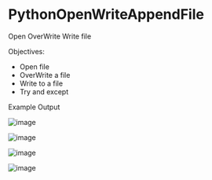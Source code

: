 # PythonOpenWriteAppendFile
Open OverWrite Write file


Objectives:
- Open file
- OverWrite a file
- Write to a file
- Try and except

Example Output

![image](https://user-images.githubusercontent.com/97081479/179442269-84dcebac-6538-4c67-98cb-74f7c558a691.png)

![image](https://user-images.githubusercontent.com/97081479/179442320-d74a4671-aba0-4a3e-9e41-449bc61c7e99.png)

![image](https://user-images.githubusercontent.com/97081479/179442434-38c24359-b1c4-4ffc-8285-825f9e5e99aa.png)

![image](https://user-images.githubusercontent.com/97081479/179442442-b3289d66-0c6c-41d7-939f-5eb00070b300.png)


